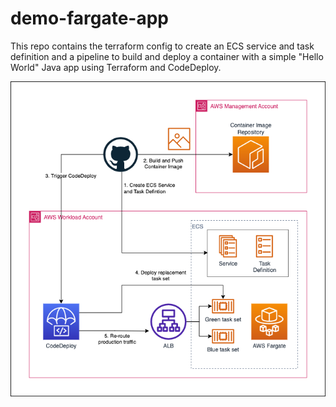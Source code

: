 # demo-fargate-app

This repo contains the terraform config to create an ECS service and task definition and a pipeline to build and deploy a container with a simple "Hello World" Java app using Terraform and CodeDeploy.

![Fargate App](fargate-app.png)
